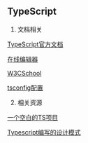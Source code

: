 ## TypeScript

1. 文档相关

[TypeScript官方文档](http://www.typescriptlang.org/)

[在线编辑器](http://www.typescriptlang.org/play/index.html)

[W3CSchool](https://www.w3cschool.cn/typescript/typescript-2.html)

[tsconfig配置](https://www.w3cschool.cn/typescript/typescript-tsconfig-json.html)

2. 相关资源

[一个空白的TS项目](https://github.com/MrTreasure/typescript-blank-project)


[Typescript编写的设计模式](https://github.com/MrTreasure/typescript-lesson)

